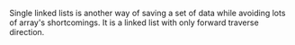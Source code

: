 Single linked lists is another way of saving a set of data while avoiding lots of array's shortcomings. It is a linked list with only forward traverse direction.
